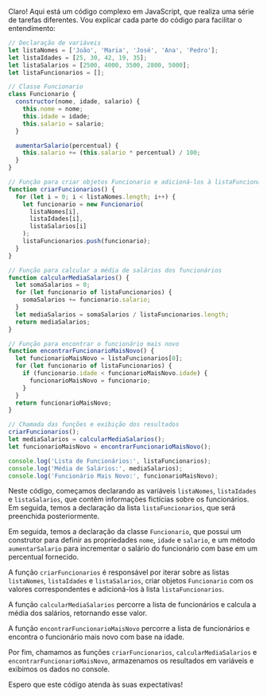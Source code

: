 Claro! Aqui está um código complexo em JavaScript, que realiza uma série de tarefas diferentes. Vou explicar cada parte do código para facilitar o entendimento:

```javascript
// Declaração de variáveis
let listaNomes = ['João', 'Maria', 'José', 'Ana', 'Pedro'];
let listaIdades = [25, 30, 42, 19, 35];
let listaSalarios = [2500, 4000, 3500, 2800, 5000];
let listaFuncionarios = [];

// Classe Funcionario
class Funcionario {
  constructor(nome, idade, salario) {
    this.nome = nome;
    this.idade = idade;
    this.salario = salario;
  }

  aumentarSalario(percentual) {
    this.salario += (this.salario * percentual) / 100;
  }
}

// Função para criar objetos Funcionario e adicioná-los à listaFuncionarios
function criarFuncionarios() {
  for (let i = 0; i < listaNomes.length; i++) {
    let funcionario = new Funcionario(
      listaNomes[i],
      listaIdades[i],
      listaSalarios[i]
    );
    listaFuncionarios.push(funcionario);
  }
}

// Função para calcular a média de salários dos funcionários
function calcularMediaSalarios() {
  let somaSalarios = 0;
  for (let funcionario of listaFuncionarios) {
    somaSalarios += funcionario.salario;
  }
  let mediaSalarios = somaSalarios / listaFuncionarios.length;
  return mediaSalarios;
}

// Função para encontrar o funcionário mais novo
function encontrarFuncionarioMaisNovo() {
  let funcionarioMaisNovo = listaFuncionarios[0];
  for (let funcionario of listaFuncionarios) {
    if (funcionario.idade < funcionarioMaisNovo.idade) {
      funcionarioMaisNovo = funcionario;
    }
  }
  return funcionarioMaisNovo;
}

// Chamada das funções e exibição dos resultados
criarFuncionarios();
let mediaSalarios = calcularMediaSalarios();
let funcionarioMaisNovo = encontrarFuncionarioMaisNovo();

console.log('Lista de Funcionários:', listaFuncionarios);
console.log('Média de Salários:', mediaSalarios);
console.log('Funcionário Mais Novo:', funcionarioMaisNovo);
```

Neste código, começamos declarando as variáveis `listaNomes`, `listaIdades` e `listaSalarios`, que contêm informações fictícias sobre os funcionários. Em seguida, temos a declaração da lista `listaFuncionarios`, que será preenchida posteriormente.

Em seguida, temos a declaração da classe `Funcionario`, que possui um construtor para definir as propriedades `nome`, `idade` e `salario`, e um método `aumentarSalario` para incrementar o salário do funcionário com base em um percentual fornecido.

A função `criarFuncionarios` é responsável por iterar sobre as listas `listaNomes`, `listaIdades` e `listaSalarios`, criar objetos `Funcionario` com os valores correspondentes e adicioná-los à lista `listaFuncionarios`.

A função `calcularMediaSalarios` percorre a lista de funcionários e calcula a média dos salários, retornando esse valor.

A função `encontrarFuncionarioMaisNovo` percorre a lista de funcionários e encontra o funcionário mais novo com base na idade.

Por fim, chamamos as funções `criarFuncionarios`, `calcularMediaSalarios` e `encontrarFuncionarioMaisNovo`, armazenamos os resultados em variáveis e exibimos os dados no console.

Espero que este código atenda às suas expectativas!